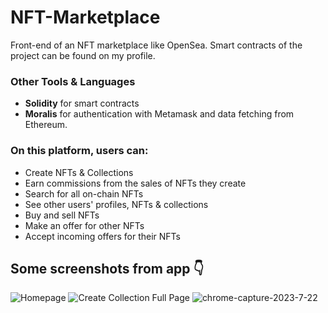 ﻿# NFT-Marketplace
Front-end of an NFT marketplace like OpenSea. Smart contracts of the project can be found on my profile.


### Other Tools & Languages
- **Solidity** for smart contracts
- **Moralis** for authentication with Metamask and data fetching from Ethereum.

### On this platform, users can:
- Create NFTs & Collections
- Earn commissions from the sales of NFTs they create
- Search for all on-chain NFTs
- See other users' profiles, NFTs & collections
- Buy and sell NFTs
- Make an offer for other NFTs
- Accept incoming offers for their NFTs

## Some screenshots from app 👇
![Homepage](https://github.com/anileates/NFT-Marketplace/assets/49078844/6cc5f640-8041-4bed-9a3f-418147ccbdb1)
![Create Collection Full Page](https://github.com/anileates/NFT-Marketplace/assets/49078844/ada2df47-a0f3-46f0-9649-44fc2b112589)
![chrome-capture-2023-7-22](https://github.com/anileates/NFT-Marketplace/assets/49078844/0cf1cf65-1c04-448b-843b-b0f5c23d630c)
